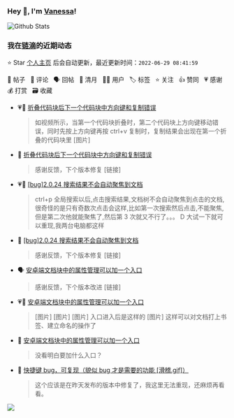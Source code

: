 ### Hey 👋, I'm [Vanessa](http://vanessa.b3log.org/)!

![Github Stats](https://github-readme-stats.vercel.app/api?username=Vanessa219&show_icons=true)

<!--events start -->

### 我在[链滴](https://ld246.com)的近期动态

⭐️ Star [个人主页](https://github.com/Vanessa219/Vanessa219) 后会自动更新，最近更新时间：`2022-06-29 08:41:59`

📝 帖子 &nbsp; 💬 评论 &nbsp; 🗣 回帖 &nbsp; 🌙 清月 &nbsp; 👨‍💻 用户 &nbsp; 🏷️ 标签 &nbsp; ⭐️ 关注 &nbsp; 👍 赞同 &nbsp; 💗 感谢 &nbsp; 💰 打赏 &nbsp; 🗃 收藏

* 💗📝 [折叠代码块后下一个代码块中方向键和复制错误](https://ld246.com/article/1656330188746)

  > 如视频所示，当第一个代码块折叠时，第二个代码块上方向键移动错误，同时先按上方向键再按 ctrl+v 复制时，复制结果会出现在第一个折叠的代码块里 [图片]
* 💬 [折叠代码块后下一个代码块中方向键和复制错误](https://ld246.com/article/1656330188746/comment/1656342181182#comments)

  > 感谢反馈，下个版本修复 [链接]
* 💗📝 [[bug]2.0.24 搜索结果不会自动聚焦到文档](https://ld246.com/article/1656294431483)

  > ctrl+p 全局搜索以后,点击搜索结果,文档树不会自动聚焦到点击的文档,很奇怪的是只有奇数次点击会这样,比如第一次搜索然后点击,不能聚焦,但是第二次他就能聚焦了,然后第 3 次就又不行了。。。 D 大试一下就可以重现,我两台电脑都这样
* 💬 [[bug]2.0.24 搜索结果不会自动聚焦到文档](https://ld246.com/article/1656294431483/comment/1656340155370#comments)

  > 感谢反馈，下个版本修复 [链接]
* 🗣 [安卓端文档块中的属性管理可以加一个入口](https://ld246.com/article/1656256834055/comment/1656297879199#comments)

  > 感谢反馈，下个版本改进 [链接]
* 💗💬 [安卓端文档块中的属性管理可以加一个入口](https://ld246.com/article/1656256834055/comment/1656297879199#comments)

  > [图片] [图片] [图片] 入口进入后是这样的 [图片] 这样可以对文档打上书签、建立命名的操作了
* 💬 [安卓端文档块中的属性管理可以加一个入口](https://ld246.com/article/1656256834055/comment/1656294675546#comments)

  > 没看明白要加什么入口？
* 💬 [快捷键 bug，可复现（貌似 bug 才是需要的功能 [滑稽.gif]）](https://ld246.com/article/1656288052474/comment/1656294331376#comments)

  > 这个应该是在昨天发布的版本中修复了，我这里无法重现，还麻烦再看看。


<!--events end -->

<a title="Hits" target="_blank" href="https://github.com/Vanessa219/Vanessa219"><img src="https://hits.b3log.org/Vanessa219/Vanessa219.svg"></a>
